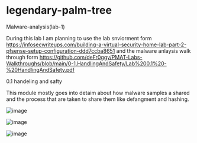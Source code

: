 # legendary-palm-tree
Malware-analysis(lab-1)

During this lab I am planning to use the lab snviorment form https://infosecwriteups.com/building-a-virtual-security-home-lab-part-2-pfsense-setup-configuration-ddd7ccba8651 and
the malware anlaysis walk through form https://github.com/deFr0ggy/PMAT-Labs-Walkthroughs/blob/main/0-1.HandlingAndSafety/Lab%200.1%20-%20HandlingAndSafety.pdf

0.1 handeling and safty

  This module mostly goes into detaim about how malware samples a shared and the process that are taken to share them like defangment and hashing.

![image](https://github.com/user-attachments/assets/2b348986-b97d-4e87-93ba-be835c4577a7)

![image](https://github.com/user-attachments/assets/63b10a40-65ea-4dd3-82da-930ec9d93d5d)

![image](https://github.com/user-attachments/assets/3d9ae0a4-68f1-4d4b-b2e2-dd6c9f2cf376)
